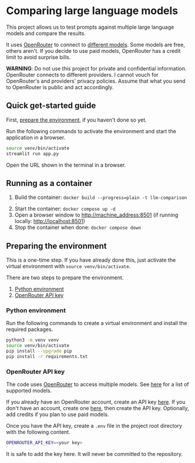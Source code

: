 # Comparing large language models

This project allows us to test prompts against multiple large language models and compare the results.

It uses [OpenRouter](https://openrouter.ai/) to connect to [different models](https://openrouter.ai/docs#models). Some models are free, others aren't. If you decide to use paid models, OpenRouter has a credit limit to avoid surprise bills.

**WARNING**: Do not use this project for private and confidential information. OpenRouter connects to different providers. I cannot vouch for OpenRouter's and providers' privacy policies. Assume that what you send to OpenRouter is public and act accordingly.

## Quick get-started guide

First, [prepare the environment](#preparing-the-environment), if you haven't done so yet.

Run the following commands to activate the environment and start the application in a browser.

```bash
source venv/bin/activate
streamlit run app.py
```

Open the URL shown in the terminal in a browser.

## Running as a container

1. Build the container: `docker build --progress=plain -t llm-comparison .`
2. Start the container: `docker compose up -d`
3. Open a browser window to <http://machine_address:8501> (if running locally: <http://localhost:8501>)
4. Stop the container when done: `docker compose down`

## Preparing the environment

This is a one-time step. If you have already done this, just activate the virtual environment with `source venv/bin/activate`.

There are two steps to prepare the environment.

1. [Python environment](#python-environment)
1. [OpenRouter API key](#openrouter-api-key)

### Python environment

Run the following commands to create a virtual environment and install the required packages.

```bash
python3 -m venv venv
source venv/bin/activate
pip install --upgrade pip
pip install -r requirements.txt
```

### OpenRouter API key

The code uses [OpenRouter](https://openrouter.ai/) to access multiple models. See [here](https://openrouter.ai/docs#models) for a list of supported models.

If you already have an OpenRouter account, create an API key [here](https://openrouter.ai/keys). If you don't have an account, create one [here](https://openrouter.ai/), then create the API key. Optionally, add credits if you plan to use paid models.

Once you have the API key, create a `.env` file in the project root directory with the following content.

```bash
OPENROUTER_API_KEY=<your key>
```

It is safe to add the key here. It will never be committed to the repository.
